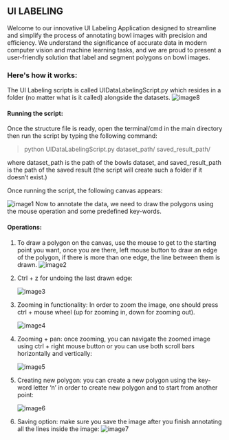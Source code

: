 ## UI LABELING


Welcome to our innovative UI Labeling Application designed to streamline and simplify the process of annotating bowl images with precision and efficiency. We understand the significance of accurate data in modern computer vision and machine learning tasks, and we are proud to present a user-friendly solution that label and segment polygons on bowl images.

### Here's how it works:
The UI Labeling scripts is called UIDataLabelingScript.py which resides in a folder (no matter what is it called) alongside the datasets.
![image8](https://github.com/SaeedYNaa/GUI-For-TLE-data-labeling/assets/45369975/3581f7e5-3bb4-4554-b9f3-c1c913dad46d)



#### Running the script:
Once the structure file is ready, open the terminal/cmd in the main directory then run the script by typing the following command:
> python UIDataLabelingScript.py dataset_path/ saved_result_path/

 where dataset_path is the path of the bowls dataset, and saved_result_path is the path of the saved result (the script will create such a folder if it doesn’t exist.)

Once running the script, the following canvas appears:

![image1](https://github.com/SaeedYNaa/GUI-For-TLE-data-labeling/assets/45369975/2c5d2626-c1c2-4c30-91de-410438a4ef96)
Now to annotate the data, we need to draw the polygons using the mouse operation and some predefined key-words.
#### Operations:
1. To draw a polygon on the canvas, use the mouse to get to the starting point you want, once you are there, left mouse button to draw an edge of the polygon, if there is more than one edge, the line between them is drawn. 
![image2](https://github.com/SaeedYNaa/GUI-For-TLE-data-labeling/assets/45369975/7e89d96c-ba04-4e9f-ba70-55178fa33d66)


2. Ctrl + z for undoing the last drawn edge:

   ![image3](https://github.com/SaeedYNaa/GUI-For-TLE-data-labeling/assets/45369975/12f430e6-35d3-421f-8a22-3770aebfb57c)


4. Zooming in functionality: In order to zoom the image, one should press ctrl + mouse wheel (up for zooming in, down for zooming out).

   ![image4](https://github.com/SaeedYNaa/GUI-For-TLE-data-labeling/assets/45369975/27972c3f-99c3-4f45-8224-783075d2c906)


5. Zooming + pan: once zooming, you can navigate the zoomed image using ctrl + right mouse button or you can use both scroll bars horizontally and vertically:

   ![image5](https://github.com/SaeedYNaa/GUI-For-TLE-data-labeling/assets/45369975/af282563-7980-4075-ac6c-150d788237dc)


6. Creating new polygon: you can create a new polygon using the key-word letter ‘n’ in order to create new polygon and to start from another point:
   
   ![image6](https://github.com/SaeedYNaa/GUI-For-TLE-data-labeling/assets/45369975/7be6ddbe-8c6a-422d-a596-90d11bb5d3fc)


7. Saving option: make sure you save the image after you finish annotating all the lines inside the image:
 ![image7](https://github.com/SaeedYNaa/GUI-For-TLE-data-labeling/assets/45369975/33161c99-ad71-4a6c-b58c-ced4414cc217)


